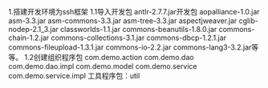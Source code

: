 1.搭建开发环境为ssh框架
      1.1导入开发包
        antlr-2.7.7.jar开发包
        aopalliance-1.0.jar
        asm-3.3.jar
        asm-commons-3.3.jar
        asm-tree-3.3.jar
        aspectjweaver.jar
        cglib-nodep-2.1_3.jar
        classworlds-1.1.jar
        commons-beanutils-1.8.0.jar
        commons-chain-1.2.jar
        commons-collections-3.1.jar
        commons-dbcp-1.2.1.jar
        commons-fileupload-1.3.1.jar
        commons-io-2.2.jar
        commons-lang3-3.2.jar等等。
       1.2创建组织程序包
        com.demo.action
        com.demo.dao
        com.demo.dao.impl
        com.demo.model
        com.demo.service 
        com.demo.service.impl
               工具程序包：util